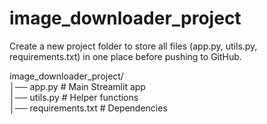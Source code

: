 # image_downloader_project
Create a new project folder to store all files (app.py, utils.py, requirements.txt) in one place before pushing to GitHub.

image_downloader_project/
<br>
│── app.py           # Main Streamlit app
<br>
│── utils.py         # Helper functions
<br>
│── requirements.txt # Dependencies
